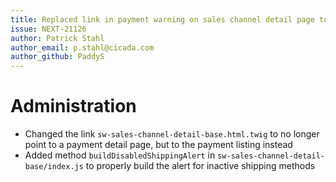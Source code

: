 ```yaml
---
title: Replaced link in payment warning on sales channel detail page to point to payment settings instead of payment detail page
issue: NEXT-21126
author: Patrick Stahl
author_email: p.stahl@cicada.com
author_github: PaddyS
---
```

# Administration
* Changed the link `sw-sales-channel-detail-base.html.twig` to no longer point to a payment detail page, but to the payment listing instead
* Added method `buildDisabledShippingAlert` in `sw-sales-channel-detail-base/index.js` to properly build the alert for inactive shipping methods
